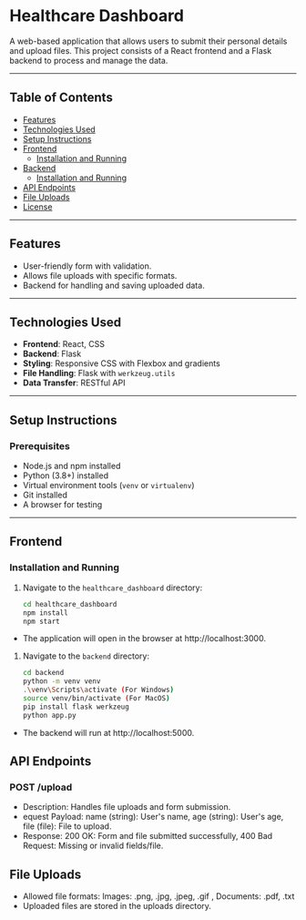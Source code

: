 # Healthcare Dashboard

A web-based application that allows users to submit their personal details and upload files. This project consists of a React frontend and a Flask backend to process and manage the data.

---

## Table of Contents

- [Features](#features)
- [Technologies Used](#technologies-used)
- [Setup Instructions](#setup-instructions)
- [Frontend](#frontend)
  - [Installation and Running](#installation-and-running)
- [Backend](#backend)
  - [Installation and Running](#installation-and-running)
- [API Endpoints](#api-endpoints)
- [File Uploads](#file-uploads)
- [License](#license)

---

## Features

- User-friendly form with validation.
- Allows file uploads with specific formats.
- Backend for handling and saving uploaded data.

---

## Technologies Used

- **Frontend**: React, CSS
- **Backend**: Flask
- **Styling**: Responsive CSS with Flexbox and gradients
- **File Handling**: Flask with `werkzeug.utils`
- **Data Transfer**: RESTful API

---

## Setup Instructions

### Prerequisites

- Node.js and npm installed
- Python (3.8+) installed
- Virtual environment tools (`venv` or `virtualenv`)
- Git installed
- A browser for testing

---

## Frontend

### Installation and Running

1. Navigate to the `healthcare_dashboard` directory:
   ```bash
   cd healthcare_dashboard
   npm install
   npm start

- The application will open in the browser at http://localhost:3000.

1. Navigate to the `backend` directory:
   ```bash
   cd backend
   python -m venv venv
   .\venv\Scripts\activate (For Windows)
   source venv/bin/activate (For MacOS)
   pip install flask werkzeug 
   python app.py

- The backend will run at http://localhost:5000.

## API Endpoints

### POST /upload
- Description: Handles file uploads and form submission.
- equest Payload: name (string): User's name, age (string): User's age, file (file): File to upload.
- Response: 200 OK: Form and file submitted successfully, 400 Bad Request: Missing or invalid fields/file.

## File Uploads

- Allowed file formats: Images: .png, .jpg, .jpeg, .gif , Documents: .pdf, .txt
- Uploaded files are stored in the uploads directory.
